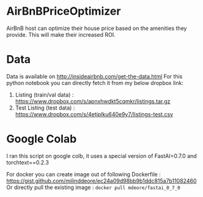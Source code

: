 # AirBnBPriceOptimizer
AirBnB host can optimize their house price based on the amenities they provide. This will make their increased ROI. 


# Data
 Data is available on http://insideairbnb.com/get-the-data.html
For this python notebook you can directly fetch it from my below dropbox link:

1. Listing (train/val data) : https://www.dropbox.com/s/apnxhwdkt5cqmkr/listings.tar.gz
3. Test Listing (test data) : https://www.dropbox.com/s/4etjplku640e9y7/listings-test.csv

# Google Colab
I ran this script on google colb, it uses a special version of FastAI=0.7.0 and torchtext==0.2.3

For docker you can create image out of following Dockerfile : https://gist.github.com/milinddeore/ec24a09d98bb9b1ddc815a7b11082460 
Or directly pull the existing image : `docker pull mdeore/fastai_0_7_0`


